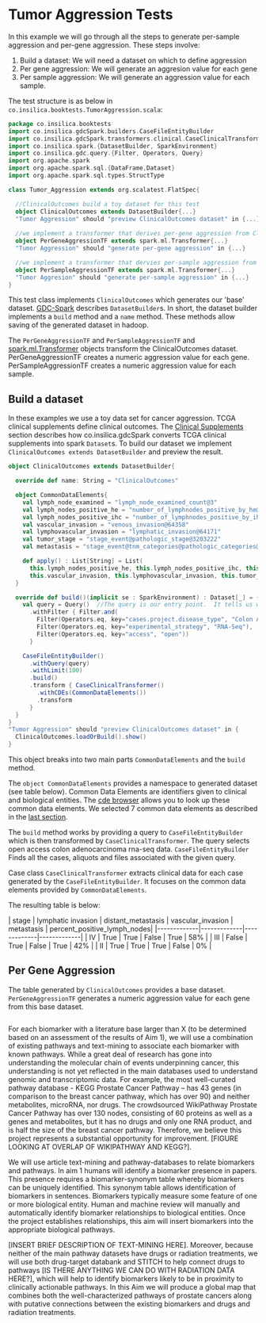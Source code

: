 # Tumor Aggression Tests
  In this example we will go through all the steps to generate per-sample aggression and per-gene aggression. These steps involve:

1. Build a dataset: We will need a dataset on which to define aggression
2. Per gene aggression: We will generate an aggresion value for each gene
3. Per sample aggression: We will generate an aggression value for each sample.

The test structure is as below in `co.insilica.booktests.TumorAggression.scala`: 
```scala
package co.insilica.booktests
import co.insilica.gdcSpark.builders.CaseFileEntityBuilder
import co.insilica.gdcSpark.transformers.clinical.CaseClinicalTransformer
import co.insilica.spark.{DatasetBuilder, SparkEnvironment}
import co.insilica.gdc.query.{Filter, Operators, Query}
import org.apache.spark
import org.apache.spark.sql.{DataFrame,Dataset}
import org.apache.spark.sql.types.StructType

class Tumor_Aggression extends org.scalatest.FlatSpec{

  //ClinicalOutcomes build a toy dataset for this test
  object ClinicalOutcomes extends DatasetBuilder{...}
  "Tumor Aggression" should "preview ClinicalOutcomes dataset" in {...}
  
  //we implement a transformer that derives per-gene aggression from ClinicalOutcomes
  object PerGeneAggressionTF extends spark.ml.Transformer{...}
  "Tumor Aggression" should "generate per-gene aggression" in {...}

  //we implement a transformer that dervies per-sample aggression from ClinicalOutcomes
  object PerSampleAggressionTF extends spark.ml.Transformer{...}
  "Tumor Aggresion" should "generate per-sample aggression" in {...}
}
```
This test class implements `ClinicalOutcomes` which generates our 'base' dataset. [GDC-Spark](../1_gdc/3_gdc-spark.md) describes `DatasetBuilder`s. In short, the dataset builder implements a `build` method and a `name` method.  These methods allow saving of the generated dataset in hadoop.

The `PerGeneAggressionTF` and `PerSampleAggressionTF` and [spark.ml.Transformer](http://spark.apache.org/docs/latest/ml-features.html) objects transform the ClinicalOutcomes dataset. PerGeneAggressionTF creates a numeric aggression value for each gene.  PerSampleAggressionTF creates a numeric aggression value for each sample.



## Build a dataset
   In these examples we use a toy data set for cancer aggression.  TCGA clinical supplements define clinical outcomes.  The [Clinical Supplements](./1_gdc/clinical_supplements.md) section describes how co.insilica.gdcSpark converts TCGA clinical supplements into spark `Dataset`s. To build our dataset we implement `ClinicalOutcomes extends DatasetBuilder` and preview the result.
  
```scala
object ClinicalOutcomes extends DatasetBuilder{

  override def name: String = "ClinicalOutcomes"

  object CommonDataElements{
    val lymph_node_examined = "lymph_node_examined_count@3"
    val lymph_nodes_positive_he = "number_of_lymphnodes_positive_by_he@3086388"
    val lymph_nodes_positive_ihc = "number_of_lymphnodes_positive_by_ihc@3086383"
    val vascular_invasion = "venous_invasion@64358"
    val lymphovascular_invasion = "lymphatic_invasion@64171"
    val tumor_stage = "stage_event@pathologic_stage@3203222"
    val metastasis = "stage_event@tnm_categories@pathologic_categories@pathologic_M@3045439"

    def apply() : List[String] = List(
      this.lymph_nodes_positive_he, this.lymph_nodes_positive_ihc, this.lymph_node_examined,
      this.vascular_invasion, this.lymphovascular_invasion, this.tumor_stage, this.metastasis)
  }

  override def build()(implicit se : SparkEnvironment) : Dataset[_] = {
    val query = Query()  //The query is our entry point.  It tells us what to get from gdc
      .withFilter { Filter.and(
        Filter(Operators.eq, key="cases.project.disease_type", "Colon Adenocarcinoma"),
        Filter(Operators.eq, key="experimental_strategy", "RNA-Seq"),
        Filter(Operators.eq, key="access", "open"))
      }

    CaseFileEntityBuilder()
      .withQuery(query)
      .withLimit(100)
      .build()
      .transform { CaseClinicalTransformer()
        .withCDEs(CommonDataElements())
        .transform
      }
  }
}
"Tumor Aggression" should "preview ClinicalOutcomes dataset" in {
  ClinicalOutcomes.loadOrBuild().show()
}
```
This object breaks into two main parts `CommonDataElements` and the `build` method. 

 The `object CommonDataElements` provides a namespace to generated dataset (see table below).  Common Data Elements are identifiers given to clinical and biological entities.  The [cde browser](https://cdebrowser.nci.nih.gov/CDEBrowser/) allows you to look up these common data elements.  We selected 7 common data elements as described in the [last section](README.md).

The `build` method works by providing a query to `CaseFileEntityBuilder` which is then transformed by `CaseClinicalTransformer`. The query selects open access colon adenocarcinoma rna-seq data. `CaseFileEntityBuilder` Finds all the cases, aliquots and files associated with the given query.  

 Case class `CaseClinicalTransformer` extracts clinical data for each case generated by the `CaseFileEntityBuilder`. It focuses on the common data elements provided by `CommonDataElements`.

The resulting table is below:
  
  
  | stage | lymphatic invasion | distant_metastasis | vascular_invasion | metastasis | percent_positive_lymph_nodes|
  |-------------|-------------|-------------|-------------|
  | IV | True | True | False | True | 58% |
  | III | False | True | False | True | 42% |
  | II | True | True | True | False | 0% |
  
## Per Gene Aggression
 The table generated by `ClinicalOutcomes` provides a base dataset. `PerGeneAggressionTF` generates a numeric aggression value for each gene from this base dataset.  

```scala

```

For each biomarker with a literature base larger than X (to be determined based on an assessment of the results of Aim 1), we will use a combination of existing pathways and text-mining to associate each biomarker with known pathways. While a great deal of research has gone into understanding the molecular chain of events underpinning cancer, this understanding is not yet reflected in the main databases used to understand genomic and transcriptomic data. For example, the most well-curated pathway database - KEGG Prostate Cancer Pathway – has 43 genes (in comparison to the breast cancer pathway, which has over 90) and neither metabolites, microRNA, nor drugs. The crowdsourced WikiPathway Prostate Cancer Pathway has over 130 nodes, consisting of 60 proteins as well as a genes and metabolites, but it has no drugs and only one RNA product, and is half the size of the breast cancer pathway. Therefore, we believe this project represents a substantial opportunity for improvement. [FIGURE LOOKING AT OVERLAP OF WIKIPATHWAY AND KEGG?]. 

We will use article text-mining and pathway-databases to relate biomarkers and pathways. In aim 1 humans will identify a biomarker presence in papers. This presence requires a biomarker-synonym table whereby biomarkers can be uniquely identified. This synonym table allows identification of biomarkers in sentences. Biomarkers typically measure some feature of one or more biological entity. Human and machine review will manually and automatically identify biomarker relationships to biological entities. Once the project establishes relationships, this aim will insert biomarkers into the appropriate biological pathways.

[INSERT BRIEF DESCRIPTION OF TEXT-MINING HERE].  Moreover, because neither of the main pathway datasets have drugs or radiation treatments, we will use both drug-target databank and STITCH to help connect drugs to pathways [IS THERE ANYTHING WE CAN DO WITH RADIATION DATA HERE?], which will help to identify biomarkers likely to be in proximity to clinically actionable pathways. In this Aim we will produce a global map that combines both the well-characterized pathways of prostate cancers along with putative connections between the existing biomarkers and drugs and radiation treatments. 